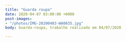 ```yaml
---
title: "Guarda roupa"
date: 2020-04-07 03:00:00 +0000
post-images:
- "/photos/IMG-20200403-WA0035.jpg"
body: Guarda-roupa, trabalho realizado em 04/07/2020

---
```

